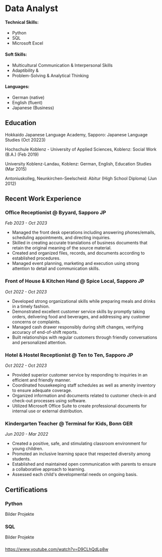 # Data Analyst

#### Technical Skills: 
- Python
- SQL
- Microsoft Excel
  
#### Soft Skills: 
- Multicultural Communication & Interpersonal Skills
- Adaptibility & 
- Problem-Solving & Analytical Thinking

#### Languages: 
- German (native)
- English (fluent)
- Japanese (Business)


## Education
Hokkaido Japanese Language Academy, Sapporo:
Japanese Language Studies (Oct 20223)

Hochschule Koblenz - University of Applied Sciences, Koblenz:
Social Work (B.A.) (Feb 2019)

University Koblenz-Landau, Koblenz:
German, English, Education Studies (Mar 2015)

Antoniuskolleg, Neunkirchen-Seelscheid:
Abitur (High School Diploma) (Jun 2012)


## Recent Work Experience

### Office Receptionist @ Byyard, Sapporo JP
*Feb 2023 - Oct 2023*
- Managed the front desk operations including answering phones/emails, scheduling appointments, and directing inquiries.
- Skilled in creating accurate translations of business documents that retain the original meaning of the source material.
- Created and organized files, records, and documents according to established procedures.
- Managed event planning, marketing and execution using strong attention to detail and communication skills.

### Front of House & Kitchen Hand @ Spice Local, Sapporo JP
*Oct 2022 - Oct 2023*
- Developed strong organizational skills while preparing meals and drinks in a timely fashion.
- Demonstrated excellent customer service skills by promptly taking orders, delivering food and beverages, and addressing any customer concerns or complaints.
- Managed cash drawer responsibly during shift changes, verifying accuracy of end-of-shift reports.
- Built relationships with regular customers through friendly conversations and personalized attention.

### Hotel & Hostel Receptionist @ Ten to Ten, Sapporo JP
*Oct 2022 - Oct 2023*
- Provided superior customer service by responding to inquiries in an efficient and friendly manner.
- Coordinated housekeeping staff schedules as well as amenity inventory to ensure adequate coverage.
- Organized information and documents related to customer check-in and check-out processes using software.
- Utilized Microsoft Office Suite to create professional documents for internal use or external distribution.

### Kindergarten Teacher @ Terminal for Kids, Bonn GER
*Jun 2020 - Mar 2022*
- Created a positive, safe, and stimulating classroom environment for young children.
- Promoted an inclusive learning space that respected diversity among students.
- Established and maintained open communication with parents to ensure a collaborative approach to learning.
- Assessed each child's developmental needs on ongoing basis.

## Certifications

### Python
Bilder
Projekte

### SQL
Bilder
Projekte

### 


https://www.youtube.com/watch?v=D9CLhQdLp8w
